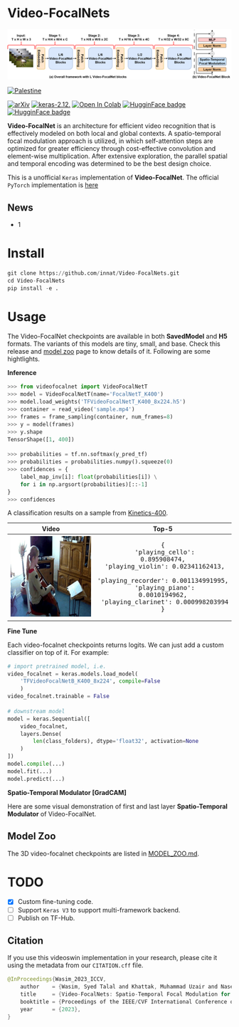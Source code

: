 # Video-FocalNets

![](./assets/overall_architecture.png)

[![Palestine](https://img.shields.io/badge/Free-Palestine-white?labelColor=green)](https://twitter.com/search?q=%23FreePalestine&src=typed_query)

[![arXiv](https://img.shields.io/badge/arXiv-2307.06947-darkred)](https://arxiv.org/abs/2307.06947) [![keras-2.12.](https://img.shields.io/badge/keras-2.12-darkred)]([?](https://img.shields.io/badge/keras-2.12-darkred)) [![Open In Colab](https://colab.research.google.com/assets/colab-badge.svg)](?) [![HugginFace badge](https://img.shields.io/badge/🤗%20Hugging%20Face-Spaces-yellow.svg)](?) [![HugginFace badge](https://img.shields.io/badge/🤗%20Hugging%20Face-Hub-yellow.svg)](?)


**Video-FocalNet** is an architecture for efficient video recognition that is effectively modeled on both local and global contexts. A spatio-temporal focal modulation approach is utilized, in which self-attention steps are optimized for greater efficiency through cost-effective convolution and element-wise multiplication. After extensive exploration, the parallel spatial and temporal encoding was determined to be the best design choice.

This is a unofficial `Keras` implementation of **Video-FocalNet**. The official `PyTorch` implementation is [here](https://github.com/TalalWasim/Video-FocalNets)

## News

- 1


# Install

```python
git clone https://github.com/innat/Video-FocalNets.git
cd Video-FocalNets
pip install -e . 
```

# Usage

The Video-FocalNet checkpoints are available in both **SavedModel** and **H5** formats. The variants of this models are tiny, small, and base. Check this release and [model zoo](MODEL_ZOO.md) page to know details of it. Following are some hightlights.

**Inference**

```python
>>> from videofocalnet import VideoFocalNetT
>>> model = VideoFocalNetT(name='FocalNetT_K400')
>>> model.load_weights('TFVideoFocalNetT_K400_8x224.h5')
>>> container = read_video('sample.mp4')
>>> frames = frame_sampling(container, num_frames=8)
>>> y = model(frames)
>>> y.shape
TensorShape([1, 400])

>>> probabilities = tf.nn.softmax(y_pred_tf)
>>> probabilities = probabilities.numpy().squeeze(0)
>>> confidences = {
    label_map_inv[i]: float(probabilities[i]) \
    for i in np.argsort(probabilities)[::-1]
}
>>> confidences
```
A classification results on a sample from [Kinetics-400](https://www.deepmind.com/open-source/kinetics).

| Video                          | Top-5 |
|:------------------------------:|:-----:|
| ![](./assets/view1.gif)        | <pre>{<br>    'playing_cello': 0.895908474,<br>    'playing_violin': 0.02341162413,<br>    'playing_recorder': 0.001134991995,<br>    'playing_piano': 0.0010194962,<br>    'playing_clarinet': 0.000998203994<br>}</pre> |



**Fine Tune**

Each video-focalnet checkpoints returns logits. We can just add a custom classifier on top of it. For example:

```python
# import pretrained model, i.e.
video_focalnet = keras.models.load_model(
    'TFVideoFocalNetB_K400_8x224', compile=False
    )
video_focalnet.trainable = False

# downstream model
model = keras.Sequential([
    video_focalnet,
    layers.Dense(
        len(class_folders), dtype='float32', activation=None
    )
])
model.compile(...)
model.fit(...)
model.predict(...)
```

**Spatio-Temporal Modulator [GradCAM]**

Here are some visual demonstration of first and last layer **Spatio-Temporal Modulator** of Video-FocalNet.


## Model Zoo

The 3D video-focalnet checkpoints are listed in [MODEL_ZOO.md](MODEL_ZOO.md). 


# TODO
- [x] Custom fine-tuning code.
- [ ] Support `Keras V3` to support multi-framework backend.
- [ ] Publish on TF-Hub.

##  Citation

If you use this videoswin implementation in your research, please cite it using the metadata from our `CITATION.cff` file.

```swift
@InProceedings{Wasim_2023_ICCV,
    author    = {Wasim, Syed Talal and Khattak, Muhammad Uzair and Naseer, Muzammal and Khan, Salman and Shah, Mubarak and Khan, Fahad Shahbaz},
    title     = {Video-FocalNets: Spatio-Temporal Focal Modulation for Video Action Recognition},
    booktitle = {Proceedings of the IEEE/CVF International Conference on Computer Vision (ICCV)},
    year      = {2023},
}
```
